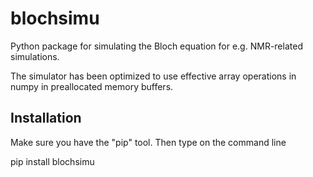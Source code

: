 # blochsimu
Python package for simulating the Bloch equation for e.g. NMR-related simulations.

The simulator has been optimized to use effective array operations in numpy in preallocated memory buffers.

## Installation

Make sure you have the "pip" tool. Then type on the command line

pip install blochsimu

